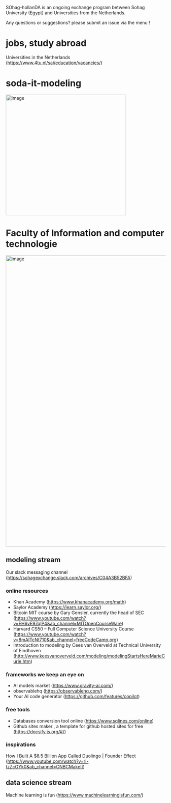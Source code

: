 
SOhag-hollanDA is an ongoing exchange program between Sohag University (Egypt) and Universities from the Netherlands. 

Any questions or suggestions? please submit an issue via the menu !

# jobs, study abroad
Universities in the Netherlands (https://www.4tu.nl/sai/education/vacancies/)

# soda-it-modeling

<img width="379" alt="image" src="https://user-images.githubusercontent.com/33482502/199950276-fe2ba3db-5cbd-4555-bd6f-54438eb30c52.png">

# Faculty of Information and computer technologie 
<img width="915" alt="image" src="https://user-images.githubusercontent.com/33482502/199950964-b189fc0b-845e-4d2a-990e-c90ed670d9e3.png">

## modeling stream
Our slack messaging channel (https://sohagexchange.slack.com/archives/C04A3B52BFA)
### online resources
- Khan Academy (https://www.khanacademy.org/math)
- Saylor Academy (https://learn.saylor.org/)
- Bitcoin MIT course by Gary Gensler, currently the head of SEC (https://www.youtube.com/watch?v=EH6vE97qIP4&ab_channel=MITOpenCourseWare)
- Harvard CS50 – Full Computer Science University Course (https://www.youtube.com/watch?v=8mAITcNt710&ab_channel=freeCodeCamp.org)
- Introduction to modeling by Cees van Overveld at Technical University of Eindhoven (http://www.keesvanoverveld.com/modeling/modelingStartsHereMarieCurie.htm)

### frameworks we keep an eye on
- AI models market (https://www.gravity-ai.com/)
- observablehq (https://observablehq.com/)
- Your AI code generator (https://github.com/features/copilot)

### free tools
- Databases conversion tool online (https://www.sqlines.com/online)
- Github sites maker , a template for github hosted sites for free (https://docsify.js.org/#/)

### inspirations
How I Built A $6.5 Billion App Called Duolingo | Founder Effect (https://www.youtube.com/watch?v=ri-tzZcGYk0&ab_channel=CNBCMakeIt)

## data science stream

Machine learning is fun (https://www.machinelearningisfun.com/)
